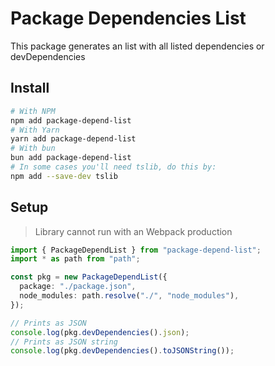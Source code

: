 # Package Dependencies List

This package generates an list with all listed dependencies or devDependencies

## Install

```bash
# With NPM
npm add package-depend-list
# With Yarn
yarn add package-depend-list
# With bun
bun add package-depend-list
# In some cases you'll need tslib, do this by:
npm add --save-dev tslib
```

## Setup

> Library cannot run with an Webpack production

```ts
import { PackageDependList } from "package-depend-list";
import * as path from "path";

const pkg = new PackageDependList({
  package: "./package.json",
  node_modules: path.resolve("./", "node_modules"),
});

// Prints as JSON
console.log(pkg.devDependencies().json);
// Prints as JSON string
console.log(pkg.devDependencies().toJSONString());
```
